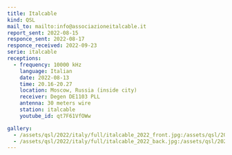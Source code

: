 ```yaml
---
title: Italcable
kind: QSL
mail_to: mailto:info@associazioneitalcable.it
report_sent: 2022-08-15
responce_sent: 2022-08-17
responce_received: 2022-09-23
serie: italcable
receptions:
  - frequency: 10000 kHz
    language: Italian
    date: 2022-08-13
    time: 20.16-20.27
    location: Moscow, Russia (inside city)
    receiver: Degen DE1103 PLL
    antenna: 30 meters wire
    station: italcable
    youtube_id: qt7F61VfOWw

gallery:
  - /assets/qsl/2022/italy/full/italcable_2022_front.jpg:/assets/qsl/2022/italy/small/italcable_2022_front.jpg
  - /assets/qsl/2022/italy/full/italcable_2022_back.jpg:/assets/qsl/2022/italy/small/italcable_2022_back.jpg
---
```


